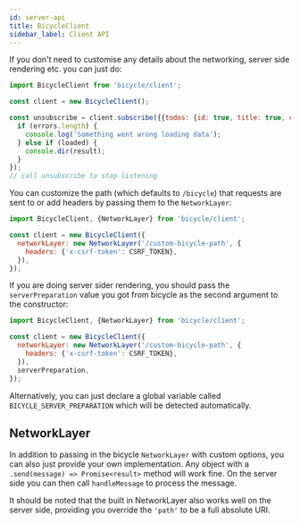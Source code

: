```yaml
---
id: server-api
title: BicycleClient
sidebar_label: Client API
---
```


If you don't need to customise any details about the networking, server side
rendering etc. you can just do:

```js
import BicycleClient from 'bicycle/client';

const client = new BicycleClient();

const unsubscribe = client.subscribe({{todos: {id: true, title: true, completed: true}}}, (result, loaded, errors) => {
  if (errors.length) {
    console.log('Something went wrong loading data');
  } else if (loaded) {
    console.dir(result);
  }
});
// call unsubscribe to stop listening
```

You can customize the path (which defaults to `/bicycle`) that requests are sent
to or add headers by passing them to the `NetworkLayer`:

```js
import BicycleClient, {NetworkLayer} from 'bicycle/client';

const client = new BicycleClient({
  networkLayer: new NetworkLayer('/custom-bicycle-path', {
    headers: {'x-csrf-token': CSRF_TOKEN},
  }),
});
```

If you are doing server sider rendering, you should pass the `serverPreparation`
value you got from bicycle as the second argument to the constructor:

```js
import BicycleClient, {NetworkLayer} from 'bicycle/client';

const client = new BicycleClient({
  networkLayer: new NetworkLayer('/custom-bicycle-path', {
    headers: {'x-csrf-token': CSRF_TOKEN},
  }),
  serverPreparation,
});
```

Alternatively, you can just declare a global variable called
`BICYCLE_SERVER_PREPARATION` which will be detected automatically.

## NetworkLayer

In addition to passing in the bicycle `NetworkLayer` with custom options, you
can also just provide your own implementation. Any object with a `.send(message)
=> Promise<result>` method will work fine. On the server side you can then call
`handleMessage` to process the message.

It should be noted that the built in NetworkLayer also works well on the server
side, providing you override the `'path'` to be a full absolute URI.
